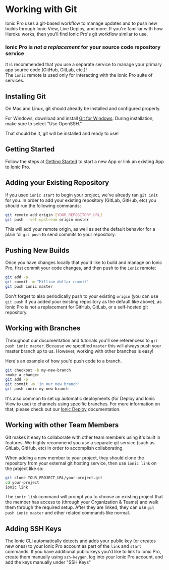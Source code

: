 # Working with Git

Ionic Pro uses a git-based workflow to manage updates and to push new builds through Ionic View, Live Deploy, and more. If you're familiar with how Heroku works, then you'll find Ionic Pro's git workflow similar to use.

<div class="alert alert-warning" role="alert"><h3>Ionic Pro is <i>not a replacement</i> for your source code repository service</h3>It is recommended that you use a separate service to manage your primary app source code (GitHub, GitLab, etc.)!<br />The <code>ionic</code> remote is used only for interacting with the Ionic Pro suite of services.</div>

## Installing Git

On Mac and Linux, git should already be installed and configured properly.

For Windows, download and install [Git for Windows](https://git-scm.com/download/win). During installation, make sure to select "Use OpenSSH."

That should be it, git will be installed and ready to use!

## Getting Started

Follow the steps at [Getting Started](/docs/pro/getting-started.html) to start a new App or link an existing App to Ionic Pro.

## Adding your Existing Repository

If you used `ionic start` to begin your project, we've already ran `git init` for you. In order to add your existing repository (GitLab, GitHub, etc) you should run the following commands:

```bash
git remote add origin [YOUR_REPOSITORY_URL]
git push --set-upstream origin master
```

This will add your remote origin, as well as set the default behavior for a plain 'ol `git push` to send commits to your repository.

## Pushing New Builds

Once you have changes locally that you'd like to build and manage on Ionic Pro, first commit your code changes, and then push to the `ionic` remote:

```bash
git add -p
git commit -m "Million dollar commit"
git push ionic master
```

Don't forget to also periodically push to your existing `origin` (you can use `git push` if you added your existing repository as the default like above), as Ionic Pro is not a replacement for GitHub, GitLab, or a self-hosted git repository.

## Working with Branches

Throughout our documentation and tutorials you'll see referencess to `git push ionic master`. Because we specified `master` this will always push your master branch up to us. However, working with other branches is easy!

Here's an example of how you'd push code to a branch.

```bash
git checkout -b my-new-branch
<make a change>
git add -p
git commit -m 'in our new branch'
git push ionic my-new-branch
```

It's also common to set up automatic deployments (for Deploy and Ionic View to use) to channels using specific branches. For more information on that, please check out our [Ionic Deploy]() documentation.

## Working with other Team Members

Git makes it easy to collaborate with other team members using it's built in features. We highly recommend you use a separate git service (such as GitLab, GitHub, etc) in order to accomplish collaborating.

When adding a new member to your project, they should clone the repository from your external git hosting service, then use `ionic link` on the project like so:

```bash
git clone YOUR_PROJECT_URL/your-project.git
cd your-project
ionic link
```

The `ionic link` command will prompt you to choose an existing project that the member has access to (through your Organization & Teams) and walk them through the required setup. After they are linked, they can use `git push ionic master` and other related commands like normal.

## Adding SSH Keys

The Ionic CLI automatically detects and adds your public key (or creates new ones) to your Ionic Pro account as part of the `link` and `start` commands. If you have additional public keys you'd like to link to Ionic Pro, create them manually using `ssh-keygen`, log into your Ionic Pro account, and add the keys manually under "SSH Keys"
